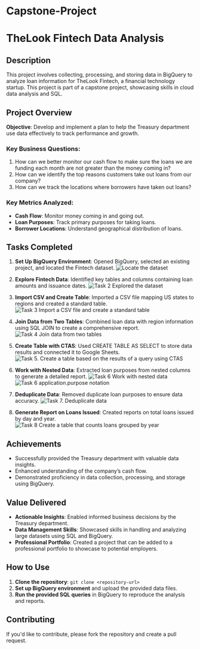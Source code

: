 # Capstone-Project

# TheLook Fintech Data Analysis

## Description
This project involves collecting, processing, and storing data in BigQuery to analyze loan information for TheLook Fintech, a financial technology startup. This project is part of a capstone project, showcasing skills in cloud data analysis and SQL.

## Project Overview
**Objective**: Develop and implement a plan to help the Treasury department use data effectively to track performance and growth.

### Key Business Questions:
1. How can we better monitor our cash flow to make sure the loans we are funding each month are not greater than the money coming in?
2. How can we identify the top reasons customers take out loans from our company?
3. How can we track the locations where borrowers have taken out loans?

### Key Metrics Analyzed:
- **Cash Flow**: Monitor money coming in and going out.
- **Loan Purposes**: Track primary purposes for taking loans.
- **Borrower Locations**: Understand geographical distribution of loans.

## Tasks Completed
1. **Set Up BigQuery Environment**: Opened BigQuery, selected an existing project, and located the Fintech dataset.
   ![Locate the dataset](screenshots/Capstone%20Project%20part%201.Locate%20the%20dataset.jpg)
   
2. **Explore Fintech Data**: Identified key tables and columns containing loan amounts and issuance dates.
   ![Task 2 Explored the dataset](screenshots/Capstone%20Project%20part%201.Task%202%20Explored%20the%20dataset.jpg)
   
3. **Import CSV and Create Table**: Imported a CSV file mapping US states to regions and created a standard table.
   ![Task 3 Import a CSV file and create a standard table](screenshots/Capstone%20Project%20part%201.Task%203%20Import%20a%20CSV%20file%20and%20create%20a%20standard%20table.jpg)
   
4. **Join Data from Two Tables**: Combined loan data with region information using SQL JOIN to create a comprehensive report.
   ![Task 4 Join data from two tables](screenshots/Capstone%20Project%20part%201.Task%204%20Join%20data%20from%20two%20tables.jpg)
   
5. **Create Table with CTAS**: Used CREATE TABLE AS SELECT to store data results and connected it to Google Sheets.
   ![Task 5. Create a table based on the results of a query using CTAS](screenshots/Capstone%20Project%20part%201.Task%205.%20Create%20a%20table%20based%20on%20the%20results%20of%20a%20query%20using%20CTAS.jpg)
   
6. **Work with Nested Data**: Extracted loan purposes from nested columns to generate a detailed report.
   ![Task 6 Work with nested data](screenshots/Capstone%20Project%20part%201.Task%206%20Work%20with%20nested%20data.jpg)
   ![Task 6 application.purpose notation](screenshots/Capstone%20Project%20part%201.Task%206%20application.purpose%20notation.jpg)
   
7. **Deduplicate Data**: Removed duplicate loan purposes to ensure data accuracy.
   ![Task 7. Deduplicate data](screenshots/Capstone%20Project%20part%201.Task%207.%20Deduplicate%20data.jpg)
   
8. **Generate Report on Loans Issued**: Created reports on total loans issued by day and year.
   ![Task 8 Create a table that counts loans grouped by year](screenshots/Capstone%20Project%20part%201.Task%208%20Create%20a%20table%20that%20counts%20loans%20grouped%20by%20year.jpg)

## Achievements
- Successfully provided the Treasury department with valuable data insights.
- Enhanced understanding of the company’s cash flow.
- Demonstrated proficiency in data collection, processing, and storage using BigQuery.

## Value Delivered
- **Actionable Insights**: Enabled informed business decisions by the Treasury department.
- **Data Management Skills**: Showcased skills in handling and analyzing large datasets using SQL and BigQuery.
- **Professional Portfolio**: Created a project that can be added to a professional portfolio to showcase to potential employers.

## How to Use
1. **Clone the repository**: `git clone <repository-url>`
2. **Set up BigQuery environment** and upload the provided data files.
3. **Run the provided SQL queries** in BigQuery to reproduce the analysis and reports.

## Contributing
If you'd like to contribute, please fork the repository and create a pull request.
